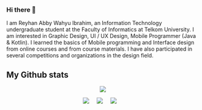 ### Hi there 👋

<body>
  
I am Reyhan Abby Wahyu Ibrahim, an Information Technology undergraduate student at the Faculty of Informatics at Telkom University. I am interested in Graphic Design, UI / UX Design, Mobile Programmer (Java & Kotlin). I learned the basics of Mobile programming and Interface design from online courses and from course materials. I have also participated in several competitions and organizations in the design field.
  
## My Github stats
<p align='center'>
  <img align="center" src = "https://github-readme-stats.vercel.app/api/top-langs/?username=reyhanabbywahyu&layout=compact">
</p>

  <p align="center">
    <a href="mailto:reyhan.abbywahyu12@gmail.com"><img src="https://img.shields.io/badge/gmail-%23D14836.svg?&style=for-the-badge&logo=gmail&logoColor=white" /></a>&nbsp;&nbsp;&nbsp;&nbsp;
    <a href="https://www.instagram.com/reyhan_abby_wahyu/"><img src="https://img.shields.io/badge/instagram-%23dc2743.svg?&style=for-the-badge&logo=instagram&logoColor=white" /></a>&nbsp;&nbsp;&nbsp;&nbsp;
    <a href="https://www.linkedin.com/in/reyhan-abby-wahyu-ibrahim-6300b4201/"><img src="https://img.shields.io/badge/linkedin-%230077B5.svg?&style=for-the-badge&logo=linkedin&logoColor=white" /></a>&nbsp;&nbsp;&nbsp;&nbsp;
  </p>
</body>
